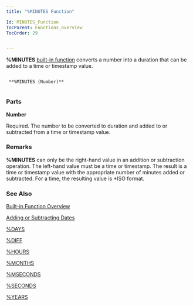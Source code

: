 ```yaml
---
title: "%MINUTES Function"

Id: MINUTES_Function
TocParent: Functions_overview
TocOrder: 29


---
```


**%MINUTES** [built-in function](Functions_overview.html) converts a number into a duration that can be added to a time or timestamp value. 

```

 **%MINUTES (Number)** 
        
```

### Parts

**Number** 

Required. The number to be converted to duration and added to or subtracted from a time or timestamp value.


### Remarks
**%MINUTES** can only be the right-hand value in an addition or subtraction operation. The left-hand value must be a time or timestamp. The result is a time or timestamp value with the appropriate number of minutes added or subtracted. For a time, the resulting value is *ISO format. 

### See Also
[Built-in Function Overview](Functions_overview.html)

[Adding or Subtracting Dates](Adding_or_Subtracting_Dates.html)

[%DAYS](DAYS_Function.html)

[%DIFF](DIFF_Function.html)

[%HOURS](HOURS_Function.html)

[%MONTHS](MONTHS_Function.html)

[%MSECONDS](MSECONDS_Function.html)

[%SECONDS](SECONDS_Function.html)

[%YEARS](YEARS_Function.html) 
